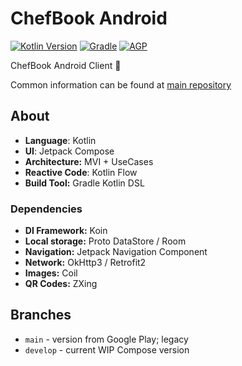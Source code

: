 # ChefBook Android
[![Kotlin Version](https://img.shields.io/badge/Kotlin-1.7.0-blue.svg)](https://kotlinlang.org)
[![Gradle](https://img.shields.io/badge/Gradle-7.2.2-blue?style=flat)](https://gradle.org)
[![AGP](https://img.shields.io/badge/AGP-7.2.2-blue?style=flat)](https://developer.android.com/studio/releases/gradle-plugin)

ChefBook Android Client 🤖

Common information can be found at [main repository](https://github.com/mephistolie/chefbook)
## About
* **Language**: Kotlin
* **UI**: Jetpack Compose
* **Architecture:** MVI + UseCases
* **Reactive Code**: Kotlin Flow
* **Build Tool:** Gradle Kotlin DSL
### Dependencies
* **DI Framework:** Koin
* **Local storage:** Proto DataStore / Room
* **Navigation:** Jetpack Navigation Component
* **Network:** OkHttp3 / Retrofit2
* **Images:** Coil
* **QR Codes:** ZXing
## Branches
* `main` - version from Google Play; legacy
* `develop` - current WIP Compose version
